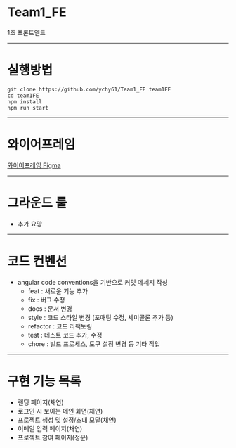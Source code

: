 # Team1_FE
1조 프론트엔드

---
# 실행방법
```
git clone https://github.com/ychy61/Team1_FE team1FE
cd team1FE
npm install
npm run start
```
---
# 와이어프레임
[와이어프레임 Figma](https://www.figma.com/design/ZhOOxxb7yLfcJORzvXLFjh/%EC%99%80%EC%9D%B4%EC%96%B4%ED%94%84%EB%A0%88%EC%9E%84?node-id=15-7915&t=LPxLEHNGyGE0Ss6O-1)

---

# 그라운드 룰

- 추가 요망

---

# 코드 컨벤션

- angular code conventions을 기반으로 커밋 메세지 작성
    - feat : 새로운 기능 추가
    - fix : 버그 수정
    - docs : 문서 변경
    - style : 코드 스타일 변경 (포매팅 수정, 세미콜론 추가 등)
    - refactor : 코드 리팩토링
    - test : 테스트 코드 추가, 수정
    - chore : 빌드 프로세스, 도구 설정 변경 등 기타 작업

---

# 구현 기능 목록

- 랜딩 페이지(채연)
-  로그인 시 보이는 메인 화면(채연)
- 프로젝트 생성 및 설정/초대 모달(채연)
- 이메일 입력 페이지(채연)
- 프로젝트 참여 페이지(정윤)